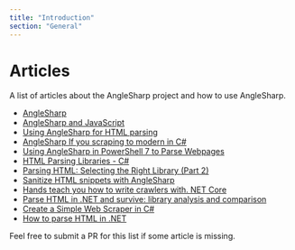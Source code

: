 ```yaml
---
title: "Introduction"
section: "General"
---
```

# Articles

A list of articles about the AngleSharp project and how to use AngleSharp.

- [AngleSharp](https://www.codeproject.com/Articles/609053/AngleSharp)
- [AngleSharp and JavaScript](https://www.codeproject.com/Articles/839588/AngleSharp-and-JavaScript)
- [Using AngleSharp for HTML parsing](https://programmersought.com/article/53641047060/)
- [AngleSharp If you scraping to modern in C#](https://titanwolf.org/Network/Articles/Article?AID=d6460bd4-1e69-4807-b93e-7f509d6eb0f4#gsc.tab=0)
- [Using AngleSharp in PowerShell 7 to Parse Webpages](https://www.cloudsavvyit.com/8249/using-anglesharp-in-powershell-7-to-parse-webpages/)
- [HTML Parsing Libraries - C#](https://scrapingant.com/blog/html-parsing-libraries-c-sharp)
- [Parsing HTML: Selecting the Right Library (Part 2)](https://dzone.com/articles/parsing-html-selecting-the-right-library-part-2)
- [Sanitize HTML snippets with AngleSharp](https://www.meziantou.net/sanitize-html-snippet-with-anglesharp.htm)
- [Hands teach you how to write crawlers with. NET Core](https://programmer.group/hands-teach-you-how-to-write-crawlers-with-net-core.html)
- [Parse HTML in .NET and survive: library analysis and comparison](https://sudonull.com/post/92236-Parse-HTML-in-NET-and-survive-library-analysis-and-comparison)
- [Create a Simple Web Scraper in C#](https://dev.to/rachelsoderberg/create-a-simple-web-scraper-in-c-1l1m)
- [How to parse HTML in .NET](https://scrapingant.com/blog/parse-html-dot-net)

Feel free to submit a PR for this list if some article is missing.
